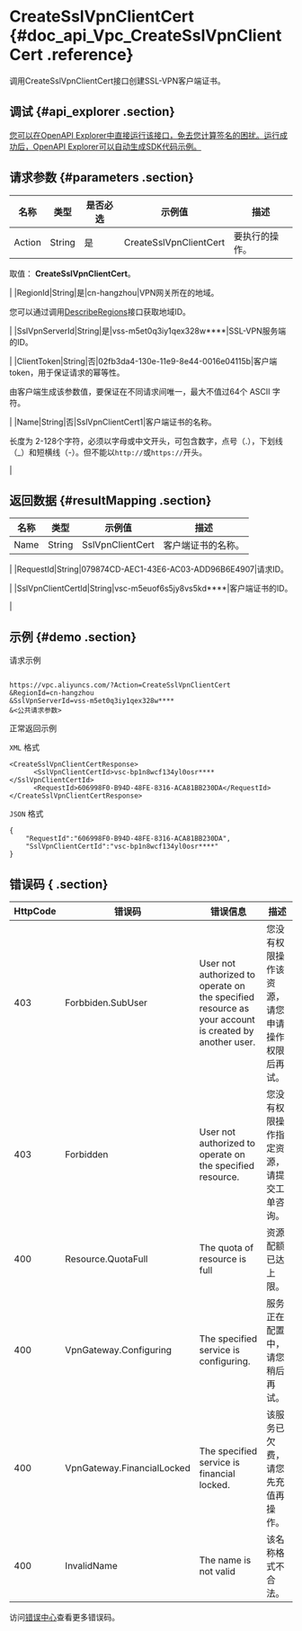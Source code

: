 # CreateSslVpnClientCert {#doc_api_Vpc_CreateSslVpnClientCert .reference}

调用CreateSslVpnClientCert接口创建SSL-VPN客户端证书。

## 调试 {#api_explorer .section}

[您可以在OpenAPI Explorer中直接运行该接口，免去您计算签名的困扰。运行成功后，OpenAPI Explorer可以自动生成SDK代码示例。](https://api.aliyun.com/#product=Vpc&api=CreateSslVpnClientCert&type=RPC&version=2016-04-28)

## 请求参数 {#parameters .section}

|名称|类型|是否必选|示例值|描述|
|--|--|----|---|--|
|Action|String|是|CreateSslVpnClientCert|要执行的操作。

 取值： **CreateSslVpnClientCert**。

 |
|RegionId|String|是|cn-hangzhou|VPN网关所在的地域。

 您可以通过调用[DescribeRegions](~~36063~~)接口获取地域ID。

 |
|SslVpnServerId|String|是|vss-m5et0q3iy1qex328w\*\*\*\*|SSL-VPN服务端的ID。

 |
|ClientToken|String|否|02fb3da4-130e-11e9-8e44-0016e04115b|客户端token，用于保证请求的幂等性。

 由客户端生成该参数值，要保证在不同请求间唯一，最大不值过64个 ASCII 字符。

 |
|Name|String|否|SslVpnClientCert1|客户端证书的名称。

 长度为 2-128个字符，必须以字母或中文开头，可包含数字，点号（.），下划线（\_）和短横线（-）。但不能以`http://`或`https://`开头。

 |

## 返回数据 {#resultMapping .section}

|名称|类型|示例值|描述|
|--|--|---|--|
|Name|String|SslVpnClientCert|客户端证书的名称。

 |
|RequestId|String|079874CD-AEC1-43E6-AC03-ADD96B6E4907|请求ID。

 |
|SslVpnClientCertId|String|vsc-m5euof6s5jy8vs5kd\*\*\*\*|客户端证书的ID。

 |

## 示例 {#demo .section}

请求示例

``` {#request_demo}

https://vpc.aliyuncs.com/?Action=CreateSslVpnClientCert
&RegionId=cn-hangzhou
&SslVpnServerId=vss-m5et0q3iy1qex328w****
&<公共请求参数>

```

正常返回示例

`XML` 格式

``` {#xml_return_success_demo}
<CreateSslVpnClientCertResponse>
      <SslVpnClientCertId>vsc-bp1n8wcf134yl0osr****</SslVpnClientCertId>
      <RequestId>606998F0-B94D-48FE-8316-ACA81BB230DA</RequestId>
</CreateSslVpnClientCertResponse>
```

`JSON` 格式

``` {#json_return_success_demo}
{
	"RequestId":"606998F0-B94D-48FE-8316-ACA81BB230DA",
	"SslVpnClientCertId":"vsc-bp1n8wcf134yl0osr****"
}
```

## 错误码 { .section}

|HttpCode|错误码|错误信息|描述|
|--------|---|----|--|
|403|Forbbiden.SubUser|User not authorized to operate on the specified resource as your account is created by another user.|您没有权限操作该资源，请您申请操作权限后再试。|
|403|Forbidden|User not authorized to operate on the specified resource.|您没有权限操作指定资源，请提交工单咨询。|
|400|Resource.QuotaFull|The quota of resource is full|资源配额已达上限。|
|400|VpnGateway.Configuring|The specified service is configuring.|服务正在配置中，请您稍后再试。|
|400|VpnGateway.FinancialLocked|The specified service is financial locked.|该服务已欠费，请您先充值再操作。|
|400|InvalidName|The name is not valid|该名称格式不合法。|

访问[错误中心](https://error-center.aliyun.com/status/product/Vpc)查看更多错误码。

